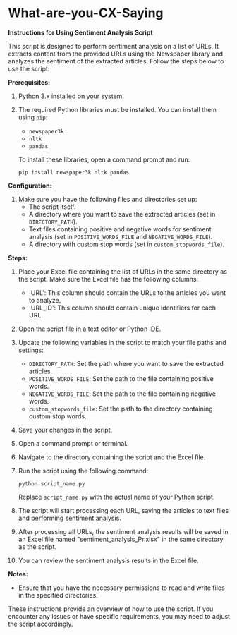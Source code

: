 # What-are-you-CX-Saying

**Instructions for Using Sentiment Analysis Script**

This script is designed to perform sentiment analysis on a list of URLs. It extracts content from the provided URLs using the Newspaper library and analyzes the sentiment of the extracted articles. Follow the steps below to use the script:

**Prerequisites:**

1. Python 3.x installed on your system.
2. The required Python libraries must be installed. You can install them using `pip`:
   - `newspaper3k`
   - `nltk`
   - `pandas`

   To install these libraries, open a command prompt and run:
   ```
   pip install newspaper3k nltk pandas
   ```

**Configuration:**

1. Make sure you have the following files and directories set up:
   - The script itself.
   - A directory where you want to save the extracted articles (set in `DIRECTORY_PATH`).
   - Text files containing positive and negative words for sentiment analysis (set in `POSITIVE_WORDS_FILE` and `NEGATIVE_WORDS_FILE`).
   - A directory with custom stop words (set in `custom_stopwords_file`).

**Steps:**

1. Place your Excel file containing the list of URLs in the same directory as the script. Make sure the Excel file has the following columns:
   - 'URL': This column should contain the URLs to the articles you want to analyze.
   - 'URL_ID': This column should contain unique identifiers for each URL.

2. Open the script file in a text editor or Python IDE.

3. Update the following variables in the script to match your file paths and settings:
   - `DIRECTORY_PATH`: Set the path where you want to save the extracted articles.
   - `POSITIVE_WORDS_FILE`: Set the path to the file containing positive words.
   - `NEGATIVE_WORDS_FILE`: Set the path to the file containing negative words.
   - `custom_stopwords_file`: Set the path to the directory containing custom stop words.

4. Save your changes in the script.

5. Open a command prompt or terminal.

6. Navigate to the directory containing the script and the Excel file.

7. Run the script using the following command:
   ```
   python script_name.py
   ```

   Replace `script_name.py` with the actual name of your Python script.

8. The script will start processing each URL, saving the articles to text files and performing sentiment analysis.

9. After processing all URLs, the sentiment analysis results will be saved in an Excel file named "sentiment_analysis_Pr.xlsx" in the same directory as the script.

10. You can review the sentiment analysis results in the Excel file.

**Notes:**

- Ensure that you have the necessary permissions to read and write files in the specified directories.

These instructions provide an overview of how to use the script. If you encounter any issues or have specific requirements, you may need to adjust the script accordingly.
